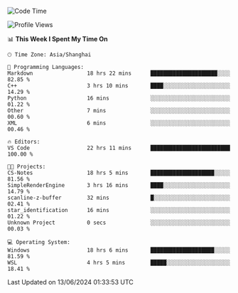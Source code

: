 <!--START_SECTION:waka-->
![Code Time](http://img.shields.io/badge/Code%20Time-1%2C770%20hrs%2055%20mins-blue)

![Profile Views](http://img.shields.io/badge/Profile%20Views-4-blue)

📊 **This Week I Spent My Time On** 

```text
🕑︎ Time Zone: Asia/Shanghai

💬 Programming Languages: 
Markdown                 18 hrs 22 mins      █████████████████████░░░░   82.85 % 
C++                      3 hrs 10 mins       ████░░░░░░░░░░░░░░░░░░░░░   14.29 % 
Python                   16 mins             ░░░░░░░░░░░░░░░░░░░░░░░░░   01.22 % 
Other                    7 mins              ░░░░░░░░░░░░░░░░░░░░░░░░░   00.60 % 
XML                      6 mins              ░░░░░░░░░░░░░░░░░░░░░░░░░   00.46 % 

🔥 Editors: 
VS Code                  22 hrs 11 mins      █████████████████████████   100.00 % 

🐱‍💻 Projects: 
CS-Notes                 18 hrs 5 mins       ████████████████████░░░░░   81.56 % 
SimpleRenderEngine       3 hrs 16 mins       ████░░░░░░░░░░░░░░░░░░░░░   14.79 % 
scanline-z-buffer        32 mins             █░░░░░░░░░░░░░░░░░░░░░░░░   02.41 % 
star_identification      16 mins             ░░░░░░░░░░░░░░░░░░░░░░░░░   01.22 % 
Unknown Project          0 secs              ░░░░░░░░░░░░░░░░░░░░░░░░░   00.03 % 

💻 Operating System: 
Windows                  18 hrs 6 mins       ████████████████████░░░░░   81.59 % 
WSL                      4 hrs 5 mins        █████░░░░░░░░░░░░░░░░░░░░   18.41 % 
```


 Last Updated on 13/06/2024 01:33:53 UTC
<!--END_SECTION:waka-->